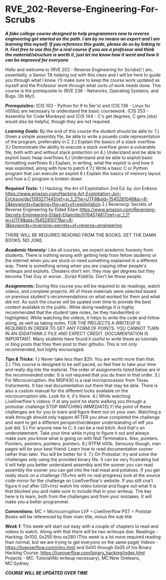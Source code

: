 # RVE_202-Reverse-Engineering-For-Scrubs
***A fake college course designed to help programmers new to reverse engineering get started on the path. I am by no means an expert and I am learning this myself. If you reference this guide, please do so by linking to it. Feel free to use this for a real course if you are a professor and think the material/structure is worth it, just let me know how it went and how it can be improved for everyone***

Hello and welcome to (RVE 202 - Reverse Engineering for Scrubs)! I am, essentially, a Senior TA helping out with this class and I will be here to guide you through what I know. I'll make sure to keep the course work updated as myself and the Professor work through what sorts of work needs done. This course is the prerequisite to (RVE 236 - Networks, Operating Systems, and Bugs. Oh My!).

***Prerequisites:***
(CIS 103 - Python for 9 to 5er's) and (CIS 136 - Linux for n00bs) are necessary to understand the basic coursework. (CIS 253 - Assembly for Code Monkeys) and (CIS 144 - C's get degrees, C gets jobs) would also be helpful, though they are not required.

***Learning Goals:***
  By the end of this course the student should be able to:
  1.) Given a simple assembly file, be able to write a psuedo code representation of the program, preferrably in C
  2.) Explain the basics of a stack overflow
  3.) Demonstrate the ability to execute a stack overflow given a vulnerable file, both with and without stack protection on
  4.) Understand and be able to exploit basic heap overflows
  5.) Understand and be able to exploit basic formatting overflows
  6.) Explain, in writing, what the exploit is and how it was exploited, along with how to patch it
  7.) Write a basic C or Python program that can execute an exploit
  8.) Explain the basics of memory layout and how a C program is broken down

***Required Texts:***
1.) Hacking: the Art of Exploitation 2nd Ed. by Jon Erikson https://www.amazon.com/Hacking-Art-Exploitation-Jon-Erickson/dp/1593271441/ref=sr_1_2?ie=UTF8&qid=1545281046&sr=8-2&keywords=hacking+the+art+of+exploitation
2.) Reversing: Secrets of Reverse Engineering by Eldad Eilam https://www.amazon.com/Reversing-Secrets-Engineering-Eldad-Eilam/dp/0764574817/ref=sr_1_1?ie=UTF8&qid=1545281077&sr=8-1&keywords=reversing+secrets+of+reverse+engineering

THERE WILL BE REQUIRED READING FROM THE BOOKS. GET THE DAMN BOOKS. NO JOKE.

***Academic Honesty:***
  Like all courses, we expect acedemic honesty from students. There is nothing wrong with getting help from fellow students or the internet when you are stuck or need something explained in a different way. There is something wrong when you are copying other people's writeups and exploits. Cheaters don't win. they may get degrees but they become That Guy or worse...Script Kiddi3s. Don't be those people.

***Assignments:***
  During this course you will be required to do readings, watch videos, and complete projects. All of these materials were selected based on previous student's recommendations on what worked for them and what did not. As such the course will be upated over time to provide the best content available to the public. While doing readings it is highly recommended that the student take notes, be they handwritted or highlighted. While watching the videos, it helps to write the code and follow along, as well as taking notes. FOR THE PROJECTS A WRITEUP IS REQUIRED IN ORDER TO GET ANY FORM OF POINTS. YOU CANNOT TURN IN AN IDIDATHINK.C FILE AND EXPECT CREDIT. DOCUMENTATION IS IMPORTANT. Many students have found it useful to write these as tutorials or blog posts that they then post to their githubs. This is not only recommended, but highly encouraged.

***Tips & Tricks:***
  1.) Never take less than $20. You are worth more than that.
  2.) This course is designed to be self paced, so feel free to take your time and really dig into the material. The order of assignments     listed below are in the recommended order. It is not required that you do them in that order.
  3.) For Microcorruption: the MSP430 is a real microprocessor from Texas Insturments. It has real documentation out there that may be able.  There is also a custom manual for the different locks available on the microcorruption site. Look for it, it's there.
  4.) While watching Live0verflow's videos: if at any point he starts walking you through a protostar challenge STOP WATCHING IMMEDIATELY! the point of these challenges are for you to learn and figure them out on your own. Watching a walk through should only happen AFTER you ahve completed the challenge and want to get a different perspective/deeper understanding of wtf you just did.
  5.) For anyone new to C: it can be a real bitch. And that's an understatement. Take your time while trying to figure it out and always make sure you know what is going on with Null Terminators. Also, pointers. Pointers, pointers, pointers, pointers.
  6.) RTFM n00b. Seriously though, man pages will be your best friend. Learn how to read documentation sooner rather than later. You will be better for it.
  7.) On Protostar: try and solve the challenges only using the provided binary file. It can be very frustrating but it will help you better understand assembly and the sooner you can read assembly the sooner you can get into the real meat and potatoes. If you get really stuck on a challenge (15+hrs with no real progress) look at the source code mirror for the challenge on Live0verflow's website. If you still cna't figure it out after (20+hrs) watch his video tutorial and fiugre out what it is that blocked you and make sure to include that in your writeup. The key here is to learn, both from the challenges and from your mistakes. It will make you a better programmer.

***Conventions:***
  MC = Microcorruption
  LVF = Live0verflow
  PST = Protstar
  Books will be referenced by their main title, minus the sub title

***Week 1:***
  This week will start out easy with a couple of chapters to read and videos to watch. Along with that there will be two writeups due.
  Readings - Hacking: 0x100, 0x250 thru ox280 (This week is a lot more required reading than normal, but we are trying to get everyone on the same page)
  Videos - https://liveoverflow.com/intro.html and 0x00 through 0x05 of his Binary Hacking Course: https://liveoverflow.com/binary_hacking/index.html
  Projects - MC: Tutorial(No writeup necessary), MC:New Oreleans, MC:Sydney
  
***COURSE WILL BE UPDATED OVER TIME***
